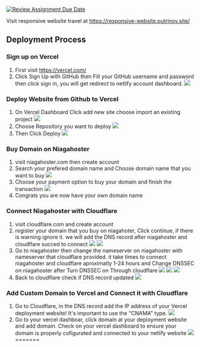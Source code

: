 [![Review Assignment Due Date](https://classroom.github.com/assets/deadline-readme-button-24ddc0f5d75046c5622901739e7c5dd533143b0c8e959d652212380cedb1ea36.svg)](https://classroom.github.com/a/DUj7T_Sj)

Visit responsive website travel at https://responsive-website.putrinov.site/

## Deployment Process

### Sign up on Vercel
1. First visit https://vercel.com/
2. Click Sign Up with GitHub then Fill your GitHub username and password then click sign in, you will get redirect to netlify account dashboard.
![](assets/documentation/vercel.png)

### Deploy Website from Github to Vercel
1. On Vercel Dashboard Click add new site choose import an existing project
![](assets/documentation/vercel1.png)
2. Choose Repository you want to deploy 
![](assets/documentation/vercel2.png)
3. Then Click Deploy 
![](assets/documentation/vercel3.png)

### Buy Domain on Niagahoster
1. visit niagahoster.com then create account
2. Search your prefered domain name and Choose domain name that you want to buy
![](assets/documentation/site1.png)
3. Choose your payment option to buy your domain and finish the transaction
![](assets/documentation/site.png)
4. Congrats you are now have your own domain name

### Connect Niagahoster with Cloudflare
1. visit cloudflare.com and create account
2. register your domain that you buy on niagahoter, Click continue, if there is warning ignore it. we will add the DNS record after niagahoster and cloudflare succed to connect
![](assets/documentation/cloudflare1.png)
![](assets/documentation/cloudflare2.png)
3. Go to niagahoster then change the nameserver on niagahoster with nameserver that cloudflare provided. it take times to connect niagahoster and cloudflare aproximatly 1-24 hours and Change DNSSEC on niagahoster after Turn DNSSEC on Through cloudflare
![](assets/documentation/Screenshot%20(160).png)
![](assets/documentation/site2.png)
![](assets/documentation/site3.png)
4. Back to cloudflare check if DNS record updated 
![](assets/documentation/cloudflare3.png)

### Add Custom Domain to Vercel and Connect it with Cloudflare
1. Go to Cloudflare, in the DNS record add the IP address of your Vercel deployment website! It's important to use the "CNAMA" type.
![](assets/documentation/cloudflare4.png)
2. Go to your vercel dashboar, click domain at your deployment website and add domain. Check on your vercel dashboard to ensure your domain is properly cofigurated and connected to your netlify website
![](assets/documentation/vercel4.png)
=======


